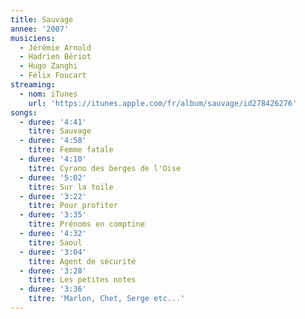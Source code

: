 ```yaml
---
title: Sauvage
annee: '2007'
musiciens:
  - Jérémie Arnold
  - Hadrien Bériot
  - Hugo Zanghi
  - Félix Foucart
streaming:
  - nom: iTunes
    url: 'https://itunes.apple.com/fr/album/sauvage/id278426276'
songs:
  - duree: '4:41'
    titre: Sauvage
  - duree: '4:58'
    titre: Femme fatale
  - duree: '4:10'
    titre: Cyrano des berges de l'Oise
  - duree: '5:02'
    titre: Sur la toile
  - duree: '3:22'
    titre: Pour profiter
  - duree: '3:35'
    titre: Prénoms en comptine
  - duree: '4:32'
    titre: Saoul
  - duree: '3:04'
    titre: Agent de sécurité
  - duree: '3:28'
    titre: Les petites notes
  - duree: '3:36'
    titre: 'Marlon, Chet, Serge etc...'
---
```


